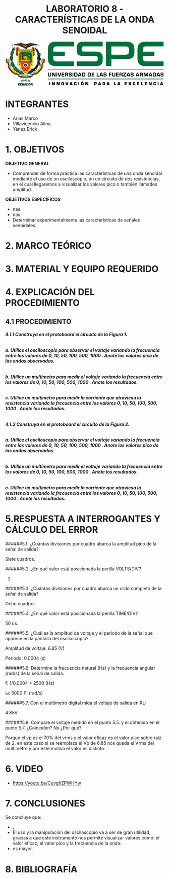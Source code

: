 <div align="center">

# LABORATORIO 8 - CARACTERÍSTICAS DE LA ONDA SENOIDAL

![](https://github.com/erickyanez1/IMAGENES-DEBER-1/blob/main/espe.png) 

</div>

# **INTEGRANTES**

- Arias Marco
- Villavicencio Alina
- Yánez Erick


# **1. OBJETIVOS**

**OBJETIVO GENERAL**
  
  - Comprender de forma práctica las características de una onda senoidal mediante el uso de un osciloscopio, en un circuito de dos resistencias, en el cual llegaremos a visualizar los valores pico o también llamados amplitud. 
 
 **OBJETIVOS ESPECÍFICOS**
  - nas.
  - nas.
  - Determinar experimentalmente las características de señales senoidales.                                                  
  
# **2. MARCO TEÓRICO**

<div align="center">
  

  
</div>
  
# **3. MATERIAL Y EQUIPO REQUERIDO**

<div align="center">

  
</div>

# **4. EXPLICACIÓN DEL PROCEDIMIENTO**

## **4.1 PROCEDIMIENTO**

###### **4.1.1 Construya en el protoboard el circuito de la Figura 1.**

<div align="center">


  
</div>

###### **a. Utilice el osciloscopio para observar el voltaje  variando la frecuencia entre los valores de 0, 10, 50, 100, 500, 1000 . Anote los valores pico de las ondas observadas.**

###### **b. Utilice un multímetro para medir el voltaje  variando la frecuencia entre los valores de 0, 10, 50, 100, 500, 1000 . Anote los resultados.**

###### **c. Utilice un multímetro para medir la corriente que atraviesa la resistencia variando la frecuencia entre los valores 0, 10, 50, 100, 500, 1000 . Anote los resultados.**

<div align="center">


  
</div>



###### **4.1.2 Construya en el protoboard el circuito de la Figura 2.**

<div align="center">
  

  
</div>

###### **a. Utilice el osciloscopio para observar el voltaje  variando la frecuencia entre los valores de 0, 10, 50, 100, 500, 1000 . Anote los valores pico de las ondas observadas.**

###### **b. Utilice un multímetro para medir el voltaje  variando la frecuencia entre los valores de 0, 10, 50, 100, 500, 1000 . Anote los resultados.**

###### **c. Utilice un multímetro para medir la corriente que atraviesa la resistencia variando la frecuencia entre los valores 0, 10, 50, 100, 500, 1000 . Anote los resultados.**

<div align="center">


  
</div>





#  5.RESPUESTA A INTERROGANTES Y CÁLCULO DEL ERROR


######5.1. ¿Cuántas divisiones por cuadro abarca la amplitud pico de la señal de salida?

Siete cuadros.

######5.2. ¿En qué valor está posicionada la perilla VOLTS/DIV? 

1.

######5.3. ¿Cuántas divisiones por cuadro abarca un ciclo completo de la señal de salida?

Ocho cuadros.

######5.4. ¿En qué valor está posicionada la perilla TIME/DIV?

50 us.

######5.5. ¿Cuál es la amplitud de voltaje y el periodo de la señal que aparece en la pantalla
del osciloscopio?

Amplitud de voltaje: 6.85 (V)

Periodo: 0.0004 (s)

######5.6. Determine la frecuencia natural (Hz) y la frecuencia angular (rad/s) de la señal de
salida.

f: 1/0.0004 = 2500 (Hz)

ω: 5000 PI (rad/s)

######5.7. Con el multímetro digital mida el voltaje de salida en RL: 

4.85V

######5.8. Compare el voltaje medido en el punto 5.5. y el obtenido en el punto 5.7.
¿Coinciden? No ¿Por qué?

Porque el vp es el 70% del vrms y el valor eficaz es el valor pico sobre raíz de 2, en este caso si se reemplaza el Vp de 6.85 nos queda el Vrms del multímetro y por este motivo el valor es distinto.





# **6. VIDEO**

- https://youtu.be/CuvghZPWHYw

# **7. CONCLUSIONES**

Se concluye que:

- .
- El uso y la manipulación del osciloscopio va a ser de gran utilidad, gracias a que este instrumento nos permite visualizar valores como: el valor eficaz, el valor pico y la frecuencia de la onda.
- es mayor.

# **8. BIBLIOGRAFÍA**


